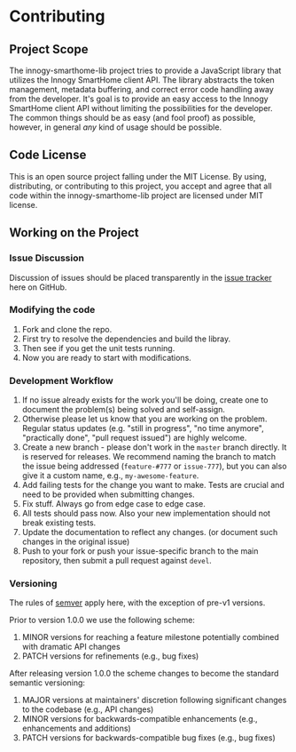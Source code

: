 # Contributing

## Project Scope

The innogy-smarthome-lib project tries to provide a JavaScript library that utilizes the Innogy SmartHome client API. The library abstracts the token management, metadata buffering, and correct error code handling away from the developer. It's goal is to provide an easy access to the Innogy SmartHome client API without limiting the possibilities for the developer. The common things should be as easy (and fool proof) as possible, however, in general *any* kind of usage should be possible.

## Code License

This is an open source project falling under the MIT License. By using, distributing, or contributing to this project, you accept and agree that all code within the innogy-smarthome-lib project are licensed under MIT license.

## Working on the Project

### Issue Discussion

Discussion of issues should be placed transparently in the [issue tracker](https://github.com/PArns/innogy-smarthome-lib/issues) here on GitHub.

### Modifying the code

1. Fork and clone the repo.
2. First try to resolve the dependencies and build the libray.
3. Then see if you get the unit tests running.
4. Now you are ready to start with modifications.

### Development Workflow

1. If no issue already exists for the work you'll be doing, create one to document the problem(s) being solved and self-assign.
2. Otherwise please let us know that you are working on the problem. Regular status updates (e.g. "still in progress", "no time anymore", "practically done", "pull request issued") are highly welcome.
2. Create a new branch - please don't work in the `master` branch directly. It is reserved for releases. We recommend naming the branch to match the issue being addressed (`feature-#777` or `issue-777`), but you can also give it a custom name, e.g., `my-awesome-feature`.
3. Add failing tests for the change you want to make. Tests are crucial and need to be provided when submitting changes.
4. Fix stuff. Always go from edge case to edge case.
5. All tests should pass now. Also your new implementation should not break existing tests.
6. Update the documentation to reflect any changes. (or document such changes in the original issue)
7. Push to your fork or push your issue-specific branch to the main repository, then submit a pull request against `devel`.

### Versioning

The rules of [semver](http://semver.org/) apply here, with the exception of pre-v1 versions.

Prior to version 1.0.0 we use the following scheme:

1. MINOR versions for reaching a feature milestone potentially combined with dramatic API changes
2. PATCH versions for refinements (e.g., bug fixes)

After releasing version 1.0.0 the scheme changes to become the standard semantic versioning:

1. MAJOR versions at maintainers' discretion following significant changes to the codebase (e.g., API changes)
2. MINOR versions for backwards-compatible enhancements (e.g., enhancements and additions)
3. PATCH versions for backwards-compatible bug fixes (e.g., bug fixes)